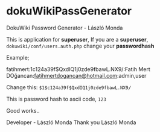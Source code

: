dokuWikiPassGenerator
=====================

DokuWiki Password Generator - László Monda

This is application for **superuser**,
If you are a **superuser**, ``dokuwiki/conf/users.auth.php`` change your **passwordhash**

Example;

fatihmert:$1$c124a39f$QxdIQ1j0zde9fbawL.NX9/:Fatih Mert DOğancan:fatihmertdogancan@hotmail.com:admin,user

Change this: ``$1$c124a39f$QxdIQ1j0zde9fbawL.NX9/``

This is password hash to ascii code, ``123``

Good works..

Developer - László Monda
Thank you László Monda
